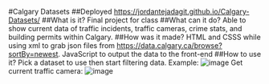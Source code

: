 #Calgary Datasets
##Deployed
https://jordantejadagit.github.io/Calgary-Datasets/
##What is it?
Final project for class
##What can it do?
Able to show current data of traffic incidents, traffic cameras, crime stats, and building permits within Calgary.
##How was it made?
HTML and CSSS while using xml to grab json files from https://data.calgary.ca/browse?sortBy=newest. JavaScript to output the data to the front-end
##How to use it?
Pick a dataset to use then start filtering data.
Example: 
![image](https://user-images.githubusercontent.com/84684944/150671888-b3e5b1d8-9017-447f-84de-c47d1df298d9.png)
Get current traffic camera:
![image](https://user-images.githubusercontent.com/84684944/150671912-8ea904c6-820f-45f8-8733-542f305169d7.png)
